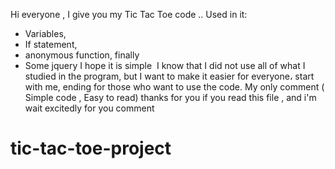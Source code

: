Hi everyone , I give  you my Tic Tac Toe code  ..
Used in it:
- Variables,
- If statement,
- anonymous function,
 finally
- Some jquery
I hope it is simple
 I know that I did not use all of what I studied in the program, but I want to make it easier for everyone، start with me, ending for those who want to use the code.
My only comment  ( Simple code ,  Easy to read)
thanks for you if you read this file , and i'm wait excitedly for you comment
# tic-tac-toe-project
